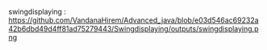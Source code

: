 swingdisplaying : https://github.com/VandanaHirem/Advanced_java/blob/e03d546ac69232a42b6dbd49d4ff81ad75279443/Swingdisplaying/outputs/swingdisplaying.png

